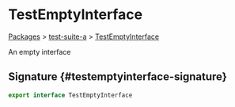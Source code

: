 # TestEmptyInterface

[Packages](./) &gt; [test-suite-a](./test-suite-a/) &gt; [TestEmptyInterface](./test-suite-a/testemptyinterface-interface)

An empty interface

## Signature {#testemptyinterface-signature}

```typescript
export interface TestEmptyInterface
```
